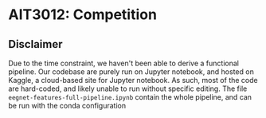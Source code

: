 # AIT3012: Competition

## Disclaimer 
Due to the time constraint, we haven't been able to derive a functional pipeline. Our codebase are purely run on Jupyter notebook, and hosted on Kaggle, a cloud-based site for Jupyter notebook. As such, most of the code are hard-coded, and likely unable to run without specific editing. The file `eegnet-features-full-pipeline.ipynb` contain the whole pipeline, and can be run with the conda configuration